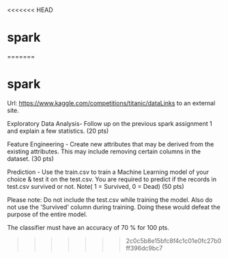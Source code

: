 <<<<<<< HEAD
# spark
=======
# spark
Url: https://www.kaggle.com/competitions/titanic/dataLinks to an external site.


Exploratory Data Analysis- Follow up on the previous spark assignment 1 and explain a few statistics. (20 pts)

Feature Engineering - Create new attributes that may be derived from the existing attributes. This may include removing certain columns in the dataset. (30 pts)

Prediction - Use the train.csv to train a Machine Learning model of your choice & test it on the test.csv. You are required to predict if the records in test.csv survived or not. Note( 1 = Survived, 0 = Dead) (50 pts)

Please note: Do not include the test.csv while training the model. Also do not use the 'Survived' column during training. Doing these would defeat the purpose of the entire model.

 

The classifier must have an accuracy of 70 % for 100 pts.

>>>>>>> 2c0c5b8e15bfc8f4c1c01e0fc27b0ff396dc9bc7
